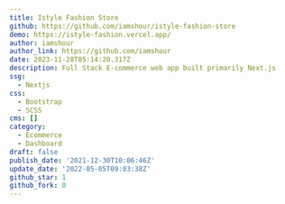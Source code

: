 ```yaml
---
title: Istyle Fashion Store
github: https://github.com/iamshour/istyle-fashion-store
demo: https://istyle-fashion.vercel.app/
author: iamshour
author_link: https://github.com/iamshour
date: 2023-11-28T05:14:20.317Z
description: Full Stack E-commerce web app built primarily Next.js
ssg:
  - Nextjs
css:
  - Bootstrap
  - SCSS
cms: []
category:
  - Ecommerce
  - Dashboard
draft: false
publish_date: '2021-12-30T10:06:46Z'
update_date: '2022-05-05T09:03:38Z'
github_star: 1
github_fork: 0
---
```

